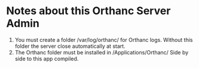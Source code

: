 # Notes about this Orthanc Server Admin

1. You must create a folder /var/log/orthanc/ for Orthanc logs. Without this folder the server close automatically at start.
2. The Orthanc folder must be installed in /Applications/Orthanc/  Side by side to this app compiled.


